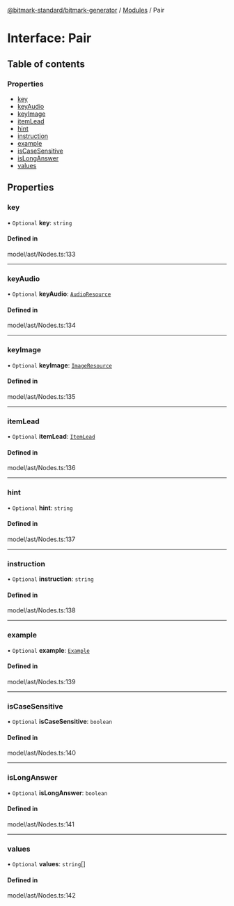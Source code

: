 [@bitmark-standard/bitmark-generator](../API.md) / [Modules](../modules.md) / Pair

# Interface: Pair

## Table of contents

### Properties

- [key](Pair.md#key)
- [keyAudio](Pair.md#keyAudio)
- [keyImage](Pair.md#keyImage)
- [itemLead](Pair.md#itemLead)
- [hint](Pair.md#hint)
- [instruction](Pair.md#instruction)
- [example](Pair.md#example)
- [isCaseSensitive](Pair.md#isCaseSensitive)
- [isLongAnswer](Pair.md#isLongAnswer)
- [values](Pair.md#values)

## Properties

### key

• `Optional` **key**: `string`

#### Defined in

model/ast/Nodes.ts:133

___

### keyAudio

• `Optional` **keyAudio**: [`AudioResource`](AudioResource.md)

#### Defined in

model/ast/Nodes.ts:134

___

### keyImage

• `Optional` **keyImage**: [`ImageResource`](ImageResource.md)

#### Defined in

model/ast/Nodes.ts:135

___

### itemLead

• `Optional` **itemLead**: [`ItemLead`](ItemLead.md)

#### Defined in

model/ast/Nodes.ts:136

___

### hint

• `Optional` **hint**: `string`

#### Defined in

model/ast/Nodes.ts:137

___

### instruction

• `Optional` **instruction**: `string`

#### Defined in

model/ast/Nodes.ts:138

___

### example

• `Optional` **example**: [`Example`](../modules.md#Example)

#### Defined in

model/ast/Nodes.ts:139

___

### isCaseSensitive

• `Optional` **isCaseSensitive**: `boolean`

#### Defined in

model/ast/Nodes.ts:140

___

### isLongAnswer

• `Optional` **isLongAnswer**: `boolean`

#### Defined in

model/ast/Nodes.ts:141

___

### values

• `Optional` **values**: `string`[]

#### Defined in

model/ast/Nodes.ts:142
